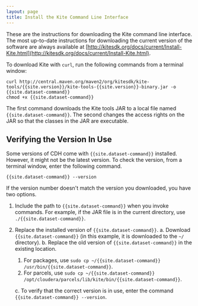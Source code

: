 ```yaml
---
layout: page
title: Install the Kite Command Line Interface
---
```


These are the instructions for downloading the Kite command line interface. The most up-to-date instructions for downloading the current version of the software are always available at [http://kitesdk.org/docs/current/Install-Kite.html](http://kitesdk.org/docs/current/Install-Kite.html).

To download Kite with `curl`, run the following commands from a terminal window:

```
curl http://central.maven.org/maven2/org/kitesdk/kite-tools/{{site.version}}/kite-tools-{{site.version}}-binary.jar -o {{site.dataset-command}}
chmod +x {{site.dataset-command}}
```

The first command downloads the Kite tools JAR to a local file named `{{site.dataset-command}}`. The second changes the access rights on the JAR so that the classes in the JAR are executable.

## Verifying the Version In Use

Some versions of CDH come with `{{site.dataset-command}}` installed. However, it might not be the latest version. To check the version, from a terminal window, enter the following command.

```
{{site.dataset-command}} --version
```

If the version number doesn't match the version you downloaded, you have two options.

1. Include the path to `{{site.dataset-command}}` when you invoke commands. For example, if the JAR file is in the current directory, use `./{{site.dataset-command}}`.

1. Replace the installed version of `{{site.dataset-command}}`.
  a. Download `{{site.dataset-command}}` (in this example, it is downloaded to the `~/` directory).
  b. Replace the old version of `{{site.dataset-command}}` in the existing location.
    1. For packages, use `sudo cp ~/{{site.dataset-command}} /usr/bin/{{site.dataset-command}}`.
    1. For parcels, use `sudo cp ~/{{site.dataset-command}} /opt/cloudera/parcels/lib/kite/bin/{{site.dataset-command}}`.
  
    c. To verify that the correct version is in use, enter the command `{{site.dataset-command}} --version`.